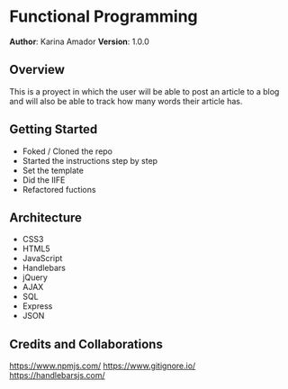 # Functional Programming

**Author**: Karina Amador
**Version**: 1.0.0 

## Overview

This is a proyect in which the user will be able to post an article to a blog and will also be able to track how many words their article has. 


## Getting Started
- Foked / Cloned the repo
- Started the instructions step by step
- Set the template
- Did the IIFE
- Refactored fuctions

## Architecture

- CSS3
- HTML5
- JavaScript
- Handlebars
- jQuery
- AJAX
- SQL
- Express
- JSON



## Credits and Collaborations

https://www.npmjs.com/
https://www.gitignore.io/
https://handlebarsjs.com/
